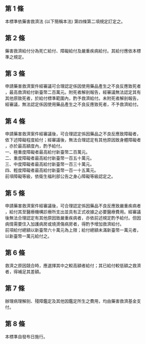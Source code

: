 第 1 條
-------
本標準依藥害救濟法 (以下簡稱本法) 第四條第二項規定訂定之。

第 2 條
-------
藥害救濟給付分為死亡給付、障礙給付及嚴重疾病給付。其給付應依本標  
準之規定。

第 3 條
-------
申請藥害救濟案件經審議可合理認定係因使用藥品產生之不良反應致死者  
，最高救濟給付新臺幣二百萬元。附死者解剖報告，經審議無法認定其有  
其他原致死者，於給付標準範圍內，酌予救濟給付。未附死者解剖報告，  
經審議，無法認定係因使用藥品產生之不良反應致死者，不予救濟給付。

第 4 條
-------
申請藥害救濟案件經審議後，可合理認定係因藥品之不良反應致障礙者，  
依下述障礙程度給付；經審議後，無法合理認定有其他原因致身體障礙者  
，亦於最高額度內，酌予給付。  
一、極重度障礙者最高給付新臺幣二百萬元。  
二、重度障礙者最高給付新臺幣一百五十萬元。  
三、中度障礙者最高給付新臺幣一百三十萬元。  
四、輕度障礙者最高給付新臺幣一百一十五萬元。  
前項障礙等級，依衛生福利部公告之身心障礙等級認定之。

第 5 條
-------
申請藥害救濟案件經審議後，可合理認定係因藥品不良反應致嚴重疾病者  
，給付其至醫療機構診療所支出並具有正式收據之必要醫療費用。經審議  
後無法合理認定有其他原因致嚴重疾病者，亦依前述規定酌予給付。但因  
病情需要住入加護病房或燒燙傷病房者，得酌予增加救濟給付。  
前項給付總額以新臺幣六十萬元為上限；給付總額未滿新臺幣一萬元者，  
以新臺幣一萬元給付之。

第 6 條
-------
救濟之原因競合時，應選擇其中之較高額者給付；其已給付較低額之救濟  
者，得補足其差額。

第 7 條
-------
辦理病理解剖、殘障鑑定及其他因鑑定所生之費用，均由藥害救濟基金支  
付。

第 8 條
-------
本標準自發布日施行。


